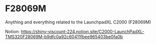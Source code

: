 # F28069M
Anything and everything related to the LaunchpadXL C2000 (F28069M)

Notion: https://shiny-viscount-224.notion.site/C2000-LaunchPadXL-TMS320F28069M-b9dfc0a92c60411fbee965403be0fa0b
